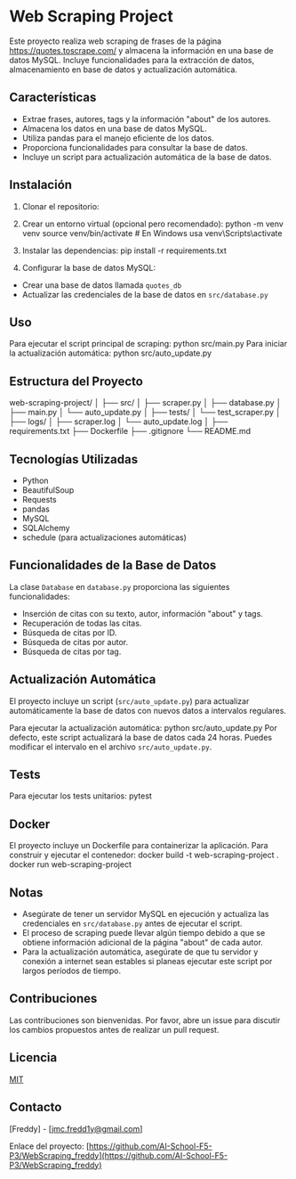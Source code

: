 # Web Scraping Project

Este proyecto realiza web scraping de frases de la página https://quotes.toscrape.com/ y almacena la información en una base de datos MySQL. Incluye funcionalidades para la extracción de datos, almacenamiento en base de datos y actualización automática.

## Características

- Extrae frases, autores, tags y la información "about" de los autores.
- Almacena los datos en una base de datos MySQL.
- Utiliza pandas para el manejo eficiente de los datos.
- Proporciona funcionalidades para consultar la base de datos.
- Incluye un script para actualización automática de la base de datos.

## Instalación

1. Clonar el repositorio:

2. Crear un entorno virtual (opcional pero recomendado): python -m venv venv
source venv/bin/activate  # En Windows usa venv\Scripts\activate

3. Instalar las dependencias: pip install -r requirements.txt

4. Configurar la base de datos MySQL:
- Crear una base de datos llamada `quotes_db`
- Actualizar las credenciales de la base de datos en `src/database.py`

## Uso

Para ejecutar el script principal de scraping: python src/main.py
Para iniciar la actualización automática: python src/auto_update.py

## Estructura del Proyecto

web-scraping-project/
│
├── src/
│   ├── scraper.py
│   ├── database.py
│   ├── main.py
│   └── auto_update.py
│
├── tests/
│   └── test_scraper.py
│
├── logs/
│   ├── scraper.log
│   └── auto_update.log
│
├── requirements.txt
├── Dockerfile
├── .gitignore
└── README.md

## Tecnologías Utilizadas

- Python
- BeautifulSoup
- Requests
- pandas
- MySQL
- SQLAlchemy
- schedule (para actualizaciones automáticas)

## Funcionalidades de la Base de Datos

La clase `Database` en `database.py` proporciona las siguientes funcionalidades:

- Inserción de citas con su texto, autor, información "about" y tags.
- Recuperación de todas las citas.
- Búsqueda de citas por ID.
- Búsqueda de citas por autor.
- Búsqueda de citas por tag.

## Actualización Automática

El proyecto incluye un script (`src/auto_update.py`) para actualizar automáticamente la base de datos con nuevos datos a intervalos regulares.

Para ejecutar la actualización automática: python src/auto_update.py
Por defecto, este script actualizará la base de datos cada 24 horas. Puedes modificar el intervalo en el archivo `src/auto_update.py`.

## Tests

Para ejecutar los tests unitarios: pytest

## Docker

El proyecto incluye un Dockerfile para containerizar la aplicación. Para construir y ejecutar el contenedor:
docker build -t web-scraping-project .
docker run web-scraping-project

## Notas

- Asegúrate de tener un servidor MySQL en ejecución y actualiza las credenciales en `src/database.py` antes de ejecutar el script.
- El proceso de scraping puede llevar algún tiempo debido a que se obtiene información adicional de la página "about" de cada autor.
- Para la actualización automática, asegúrate de que tu servidor y conexión a internet sean estables si planeas ejecutar este script por largos períodos de tiempo.

## Contribuciones

Las contribuciones son bienvenidas. Por favor, abre un issue para discutir los cambios propuestos antes de realizar un pull request.

## Licencia

[MIT](https://choosealicense.com/licenses/mit/)

## Contacto

[Freddy] - [jmc.fredd1y@gmail.com]

Enlace del proyecto: [https://github.com/AI-School-F5-P3/WebScraping_freddy](https://github.com/AI-School-F5-P3/WebScraping_freddy)